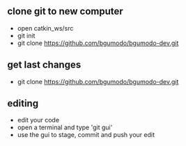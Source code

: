 ## clone git to new computer
* open catkin_ws/src
* git init
* git clone https://github.com/bgumodo/bgumodo-dev.git

## get last changes 
* git clone https://github.com/bgumodo/bgumodo-dev.git

## editing
* edit your code
* open a terminal and type 'git gui'
* use the gui to stage, commit and push your edit 
 
